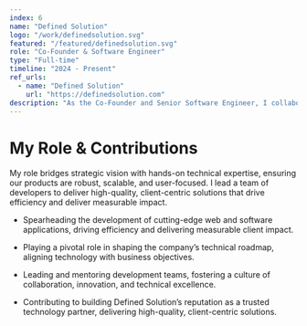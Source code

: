 ```yaml
---
index: 6
name: "Defined Solution"
logo: "/work/definedsolution.svg"
featured: "/featured/definedsolution.svg"
role: "Co-Founder & Software Engineer"
type: "Full-time"
timeline: "2024 - Present"
ref_urls:
  - name: "Defined Solution"
    url: "https://definedsolution.com"
description: "As the Co-Founder and Senior Software Engineer, I collaborate with a talented team to design and implement innovative software solutions that empower businesses to thrive in a dynamic digital landscape."
---
```


# My Role & Contributions

My role bridges strategic vision with hands-on technical expertise, ensuring our products are robust, scalable, and user-focused. I lead a team of developers to deliver high-quality, client-centric solutions that drive efficiency and deliver measurable impact.

- Spearheading the development of cutting-edge web and software applications, driving efficiency and delivering measurable client impact.

- Playing a pivotal role in shaping the company’s technical roadmap, aligning technology with business objectives.

- Leading and mentoring development teams, fostering a culture of collaboration, innovation, and technical excellence.

- Contributing to building Defined Solution’s reputation as a trusted technology partner, delivering high-quality, client-centric solutions.
